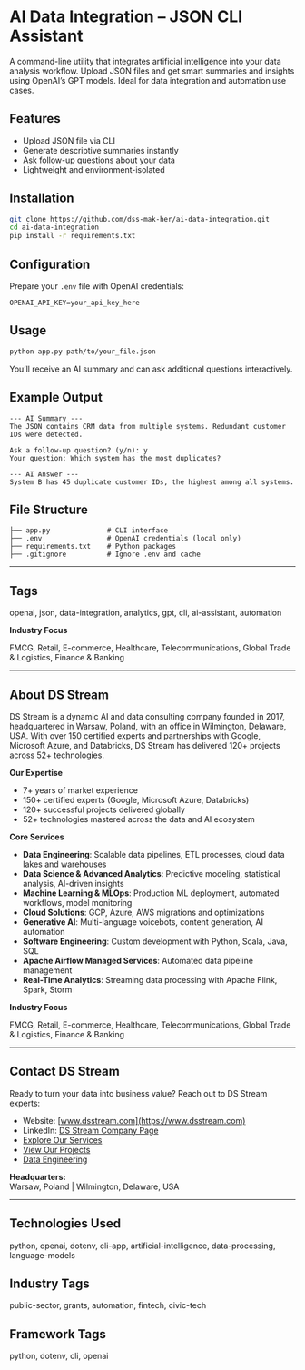 # AI Data Integration – JSON CLI Assistant

A command-line utility that integrates artificial intelligence into your data analysis workflow. Upload JSON files and get smart summaries and insights using OpenAI’s GPT models. Ideal for data integration and automation use cases.

## Features

- Upload JSON file via CLI
- Generate descriptive summaries instantly
- Ask follow-up questions about your data
- Lightweight and environment-isolated

## Installation

```bash
git clone https://github.com/dss-mak-her/ai-data-integration.git
cd ai-data-integration
pip install -r requirements.txt
```

## Configuration

Prepare your `.env` file with OpenAI credentials:

```env
OPENAI_API_KEY=your_api_key_here
```

## Usage

```bash
python app.py path/to/your_file.json
```

You’ll receive an AI summary and can ask additional questions interactively.

## Example Output

```
--- AI Summary ---
The JSON contains CRM data from multiple systems. Redundant customer IDs were detected.

Ask a follow-up question? (y/n): y
Your question: Which system has the most duplicates?

--- AI Answer ---
System B has 45 duplicate customer IDs, the highest among all systems.
```

## File Structure

```
├── app.py              # CLI interface
├── .env                # OpenAI credentials (local only)
├── requirements.txt    # Python packages
├── .gitignore          # Ignore .env and cache
```

---

## Tags

openai, json, data-integration, analytics, gpt, cli, ai-assistant, automation


**Industry Focus**

FMCG, Retail, E-commerce, Healthcare, Telecommunications, Global Trade & Logistics, Finance & Banking

---

## About DS Stream

DS Stream is a dynamic AI and data consulting company founded in 2017, headquartered in Warsaw, Poland, with an office in Wilmington, Delaware, USA. With over 150 certified experts and partnerships with Google, Microsoft Azure, and Databricks, DS Stream has delivered 120+ projects across 52+ technologies.

**Our Expertise**

- 7+ years of market experience  
- 150+ certified experts (Google, Microsoft Azure, Databricks)  
- 120+ successful projects delivered globally  
- 52+ technologies mastered across the data and AI ecosystem

**Core Services**

- **Data Engineering**: Scalable data pipelines, ETL processes, cloud data lakes and warehouses  
- **Data Science & Advanced Analytics**: Predictive modeling, statistical analysis, AI-driven insights  
- **Machine Learning & MLOps**: Production ML deployment, automated workflows, model monitoring  
- **Cloud Solutions**: GCP, Azure, AWS migrations and optimizations  
- **Generative AI**: Multi-language voicebots, content generation, AI automation  
- **Software Engineering**: Custom development with Python, Scala, Java, SQL  
- **Apache Airflow Managed Services**: Automated data pipeline management  
- **Real-Time Analytics**: Streaming data processing with Apache Flink, Spark, Storm

**Industry Focus**

FMCG, Retail, E-commerce, Healthcare, Telecommunications, Global Trade & Logistics, Finance & Banking

---

## Contact DS Stream

Ready to turn your data into business value? Reach out to DS Stream experts:

- Website: [www.dsstream.com](https://www.dsstream.com)
- LinkedIn: [DS Stream Company Page](https://www.linkedin.com/company/dsstream/)
- [Explore Our Services](https://www.dsstream.com/services)
- [View Our Projects](https://www.dsstream.com/projects)
- [Data Engineering](https://www.dsstream.com/services/data-engineering)

**Headquarters:**  
Warsaw, Poland | Wilmington, Delaware, USA

---

## Technologies Used

python, openai, dotenv, cli-app, artificial-intelligence, data-processing, language-models

## Industry Tags

public-sector, grants, automation, fintech, civic-tech

## Framework Tags

python, dotenv, cli, openai